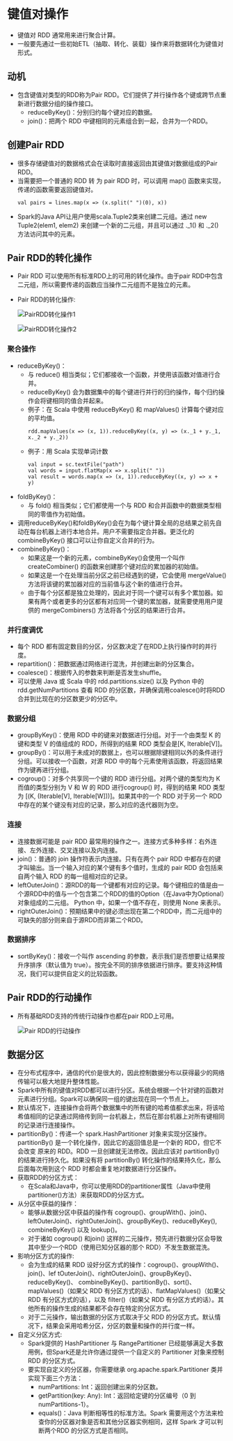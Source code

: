 # 键值对操作

  - 键值对 RDD 通常用来进行聚合计算。
  - 一般要先通过一些初始ETL（抽取、转化、装载）操作来将数据转化为键值对形式。
  
## 动机

  - 包含键值对类型的RDD称为Pair RDD。它们提供了并行操作各个键或跨节点重新进行数据分组的操作接口。
    - reduceByKey()：分别归约每个键对应的数据。
    - join()：把两个 RDD 中键相同的元素组合到一起，合并为一个RDD。
  
## 创建Pair RDD

  - 很多存储键值对的数据格式会在读取时直接返回由其键值对数据组成的Pair RDD。
  - 当需要把一个普通的 RDD 转 为 pair RDD 时，可以调用 map() 函数来实现，传递的函数需要返回键值对。
    ```
    val pairs = lines.map(x => (x.split(" ")(0), x))
    ```
  - Spark的Java API让用户使用scala.Tuple2类来创建二元组。通过 new Tuple2(elem1, elem2) 来创建一个新的二元组，并且可以通过 ._1() 和 ._2() 方法访问其中的元素。
  
## Pair RDD的转化操作

  - Pair RDD 可以使用所有标准RDD上的可用的转化操作。由于pair RDD中包含二元组，所以需要传递的函数应当操作二元组而不是独立的元素。
  - Pair RDD的转化操作:
    
    ![PairRDD转化操作1](./图片/PairRDD转化操作1.PNG)
    
    ![PairRDD转化操作2](./图片/PairRDD转化操作2.PNG)
    
### 聚合操作

  - reduceByKey()：
    - 与 reduce() 相当类似；它们都接收一个函数，并使用该函数对值进行合并。
    - reduceByKey() 会为数据集中的每个键进行并行的归约操作，每个归约操作会将键相同的值合并起来。
    - 例子：在 Scala 中使用 reduceByKey() 和 mapValues() 计算每个键对应的平均值。
      ```
      rdd.mapValues(x => (x, 1)).reduceByKey((x, y) => (x._1 + y._1, x._2 + y._2))
      ```
    - 例子：用 Scala 实现单词计数
      ```
      val input = sc.textFile("path")
      val words = input.flatMap(x => x.split(" "))
      val result = words.map(x => (x, 1)).reduceByKey((x, y) => x + y)
      ```
  - foldByKey()：
    - 与 fold() 相当类似；它们都使用一个与 RDD 和合并函数中的数据类型相同的零值作为初始值。
  - 调用reduceByKey()和foldByKey()会在为每个键计算全局的总结果之前先自动在每台机器上进行本地合并。用户不需要指定合并器。更泛化的combineByKey() 接口可以让你自定义合并的行为。
  - combineByKey()：
    - 如果这是一个新的元素，combineByKey()会使用一个叫作 createCombiner() 的函数来创建那个键对应的累加器的初始值。
    - 如果这是一个在处理当前分区之前已经遇到的键，它会使用 mergeValue() 方法将该键的累加器对应的当前值与这个新的值进行合并。
    - 由于每个分区都是独立处理的，因此对于同一个键可以有多个累加器。如果有两个或者更多的分区都有对应同一个键的累加器，就需要使用用户提供的 mergeCombiners() 方法将各个分区的结果进行合并。
    
### 并行度调优
  
  - 每个 RDD 都有固定数目的分区，分区数决定了在RDD上执行操作时的并行度。
  - repartition()：把数据通过网络进行混洗，并创建出新的分区集合。
  - coalesce()：根据传入的参数来判断是否发生shuffle。
  - 可以使用 Java 或 Scala 中的 rdd.partitions.size() 以及 Python 中的 rdd.getNumPartitions 查看 RDD 的分区数，并确保调用coalesce()时将RDD合并到比现在的分区数更少的分区中。
  
### 数据分组

  - groupByKey()：使用 RDD 中的键来对数据进行分组。对于一个由类型 K 的键和类型 V 的值组成的 RDD，所得到的结果 RDD 类型会是[K, Iterable[V]]。
  - groupBy()：可以用于未成对的数据上，也可以根据除键相同以外的条件进行分组。可以接收一个函数，对源 RDD 中的每个元素使用该函数，将返回结果作为键再进行分组。
  - cogroup()：对多个共享同一个键的 RDD 进行分组。对两个键的类型均为 K 而值的类型分别为 V 和 W 的 RDD 进行cogroup() 时，得到的结果 RDD 类型为 [(K, (Iterable[V], Iterable[W]))]。如果其中的一个 RDD 对于另一个 RDD 中存在的某个键没有对应的记录，那么对应的迭代器则为空。

### 连接

  - 连接数据可能是 pair RDD 最常用的操作之一。连接方式多种多样：右外连接、左外连接、交叉连接以及内连接。
  - join()：普通的 join 操作符表示内连接。只有在两个 pair RDD 中都存在的键才叫输出。当一个输入对应的某个键有多个值时，生成的 pair RDD 会包括来自两个输入 RDD 的每一组相对应的记录。
  - leftOuterJoin()：源RDD的每一个键都有对应的记录。每个键相应的值是由一个源RDD中的值与一个包含第二个RDD的值的Option（在Java中为Optional）对象组成的二元组。 Python 中，如果一个值不存在，则使用 None 来表示。
  - rightOuterJoin()：预期结果中的键必须出现在第二个RDD中，而二元组中的可缺失的部分则来自于源RDD而非第二个RDD。
  
### 数据排序

  - sortByKey()：接收一个叫作 ascending 的参数，表示我们是否想要让结果按升序排序（默认值为 true）。按完全不同的排序依据进行排序。要支持这种情况，我们可以提供自定义的比较函数。
  
## Pair RDD的行动操作

  - 所有基础RDD支持的传统行动操作也都在pair RDD上可用。
    
    ![Pair RDD的行动操作](./图片/PairRDD行动操作.PNG)
    
## 数据分区

  - 在分布式程序中，通信的代价是很大的，因此控制数据分布以获得最少的网络传输可以极大地提升整体性能。
  - Spark中所有的键值对RDD都可以进行分区。系统会根据一个针对键的函数对元素进行分组。Spark可以确保同一组的键出现在同一个节点上。
  - 默认情况下，连接操作会将两个数据集中的所有键的哈希值都求出来，将该哈希值相同的记录通过网络传到同一台机器上，然后在那台机器上对所有键相同的记录进行连接操作。
  - partitionBy()：传递一个 spark.HashPartitioner 对象来实现分区操作。partitionBy() 是一个转化操作，因此它的返回值总是一个新的 RDD，但它不会改变
原来的 RDD。RDD 一旦创建就无法修改。因此应该对 partitionBy() 的结果进行持久化。如果没有将 partitionBy() 转化操作的结果持久化，那么后面每次用到这个
RDD 时都会重复地对数据进行分区操作。
  - 获取RDD的分区方式：
    - 在Scala和Java中，你可以使用RDD的partitioner属性（Java中使用partitioner()方法）来获取RDD的分区方式。
  - 从分区中获益的操作：
    - 能够从数据分区中获益的操作有 cogroup()、groupWith()、join()、leftOuterJoin()、rightOuterJoin()、groupByKey()、reduceByKey(), combineByKey() 以及 lookup()。
    - 对于诸如 cogroup() 和join() 这样的二元操作，预先进行数据分区会导致其中至少一个RDD（使用已知分区器的那个 RDD）不发生数据混洗。
  - 影响分区方式的操作:
    - 会为生成的结果 RDD 设好分区方式的操作：cogroup()、groupWith()、join()、lef tOuterJoin()、rightOuterJoin()、groupByKey()、reduceByKey()、
combineByKey()、partitionBy()、sort()、mapValues()（如果父 RDD 有分区方式的话）、flatMapValues()（如果父 RDD 有分区方式的话），以及 filter()（如果父 RDD 有分区方式的话）。其他所有的操作生成的结果都不会存在特定的分区方式。
    - 对于二元操作，输出数据的分区方式取决于父 RDD 的分区方式。默认情况下，结果会采用哈希分区，分区的数量和操作的并行度一样。
  - 自定义分区方式:
    - Spark提供的 HashPartitioner 与 RangePartitioner 已经能够满足大多数用例，但Spark还是允许你通过提供一个自定义的 Partitioner 对象来控制 RDD 的分区方式。
    - 要实现自定义的分区器，你需要继承 org.apache.spark.Partitioner 类并实现下面三个方法：
      - numPartitions: Int：返回创建出来的分区数。
      - getPartition(key: Any): Int：返回给定键的分区编号（0 到 numPartitions-1）。
      - equals()：Java 判断相等性的标准方法。Spark 需要用这个方法来检查你的分区器对象是否和其他分区器实例相同，这样 Spark 才可以判断两个RDD 的分区方式是否相同。
      
